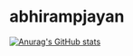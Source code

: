 # abhirampjayan
[![Anurag's GitHub stats](https://github-readme-stats.vercel.app/api?username=abhirampjayan)](https://github.com/abhirampjayan)

